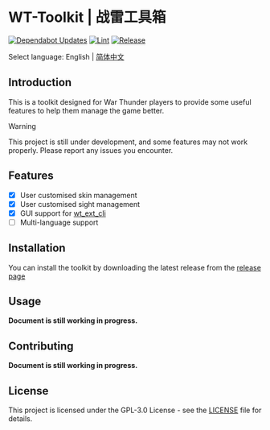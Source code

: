 # WT-Toolkit | 战雷工具箱

[![Dependabot Updates](https://github.com/axiangcoding/WT-Toolkit/actions/workflows/dependabot/dependabot-updates/badge.svg)](https://github.com/axiangcoding/WT-Toolkit/actions/workflows/dependabot/dependabot-updates) [![Lint](https://github.com/axiangcoding/WT-Toolkit/actions/workflows/lint.yml/badge.svg)](https://github.com/axiangcoding/WT-Toolkit/actions/workflows/lint.yml) [![Release](https://github.com/axiangcoding/WT-Toolkit/actions/workflows/release.yml/badge.svg)](https://github.com/axiangcoding/WT-Toolkit/actions/workflows/release.yml)

Select language: English | [简体中文](README.zh-CN.md)

## Introduction

This is a toolkit designed for War Thunder players to provide some useful features to help them manage the game better.

> [!warning]
> This project is still under development, and some features may not work properly. Please report any issues you encounter.

## Features

- [x] User customised skin management
- [x] User customised sight management
- [x] GUI support for [wt_ext_cli](https://github.com/Warthunder-Open-Source-Foundation/wt_ext_cli)
- [ ] Multi-language support

## Installation

You can install the toolkit by downloading the latest release from the [release page](https://github.com/axiangcoding/WT-Toolkit/releases)

## Usage

**Document is still working in progress.**

## Contributing

**Document is still working in progress.**

## License

This project is licensed under the GPL-3.0 License - see the [LICENSE](LICENSE) file for details.
